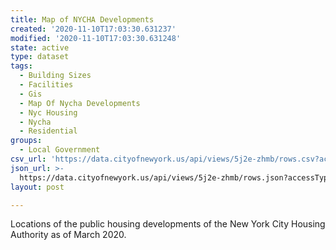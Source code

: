 ```yaml
---
title: Map of NYCHA Developments
created: '2020-11-10T17:03:30.631237'
modified: '2020-11-10T17:03:30.631248'
state: active
type: dataset
tags:
  - Building Sizes
  - Facilities
  - Gis
  - Map Of Nycha Developments
  - Nyc Housing
  - Nycha
  - Residential
groups:
  - Local Government
csv_url: 'https://data.cityofnewyork.us/api/views/5j2e-zhmb/rows.csv?accessType=DOWNLOAD'
json_url: >-
  https://data.cityofnewyork.us/api/views/5j2e-zhmb/rows.json?accessType=DOWNLOAD
layout: post

---
```

Locations of the public housing developments of the New York City Housing Authority as of March 2020.
